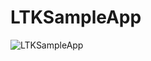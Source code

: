 # LTKSampleApp
![LTKSampleApp](https://user-images.githubusercontent.com/8486950/193107585-74bb94ed-a8d8-4083-8339-1297a6ab1e2c.gif)
